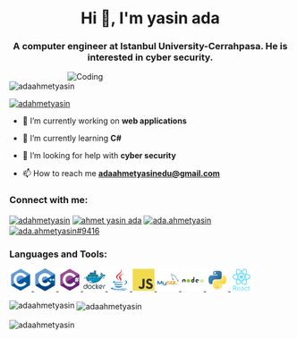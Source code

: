 <h1 align="center">Hi 👋, I'm yasin ada</h1>
<h3 align="center">A computer engineer at Istanbul University-Cerrahpasa. He is interested in cyber security.</h3>

<img align="right" alt="Coding" width="400" src="https://camo.githubusercontent.com/5ddf73ad3a205111cf8c686f687fc216c2946a75005718c8da5b837ad9de78c9/68747470733a2f2f7468756d62732e6766796361742e636f6d2f4576696c4e657874446576696c666973682d736d616c6c2e676966">

<p align="left"> <img src="https://komarev.com/ghpvc/?username=adaahmetyasin&label=Profile%20views&color=0e75b6&style=flat" alt="adaahmetyasin" /> </p>

<p align="left"> <a href="https://twitter.com/adahmetyasin" target="blank"><img src="https://img.shields.io/twitter/follow/adahmetyasin?logo=twitter&style=for-the-badge" alt="adahmetyasin" /></a> </p>

- 🔭 I’m currently working on **web applications**

- 🌱 I’m currently learning **C#**

- 🤝 I’m looking for help with **cyber security**

- 📫 How to reach me **adaahmetyasinedu@gmail.com**

<h3 align="left">Connect with me:</h3>
<p align="left">
<a href="https://twitter.com/adahmetyasin" target="blank"><img align="center" src="https://raw.githubusercontent.com/rahuldkjain/github-profile-readme-generator/master/src/images/icons/Social/twitter.svg" alt="adahmetyasin" height="30" width="40" /></a>
<a href="https://linkedin.com/in/ahmet yasin ada" target="blank"><img align="center" src="https://raw.githubusercontent.com/rahuldkjain/github-profile-readme-generator/master/src/images/icons/Social/linked-in-alt.svg" alt="ahmet yasin ada" height="30" width="40" /></a>
<a href="https://instagram.com/ada.ahmetyasin" target="blank"><img align="center" src="https://raw.githubusercontent.com/rahuldkjain/github-profile-readme-generator/master/src/images/icons/Social/instagram.svg" alt="ada.ahmetyasin" height="30" width="40" /></a>
<a href="https://discord.gg/ada.ahmetyasin#9416" target="blank"><img align="center" src="https://raw.githubusercontent.com/rahuldkjain/github-profile-readme-generator/master/src/images/icons/Social/discord.svg" alt="ada.ahmetyasin#9416" height="30" width="40" /></a>
</p>

<h3 align="left">Languages and Tools:</h3>
<p align="left"> <a href="https://www.cprogramming.com/" target="_blank" rel="noreferrer"> <img src="https://raw.githubusercontent.com/devicons/devicon/master/icons/c/c-original.svg" alt="c" width="40" height="40"/> </a> <a href="https://www.w3schools.com/cpp/" target="_blank" rel="noreferrer"> <img src="https://raw.githubusercontent.com/devicons/devicon/master/icons/cplusplus/cplusplus-original.svg" alt="cplusplus" width="40" height="40"/> </a> <a href="https://www.w3schools.com/cs/" target="_blank" rel="noreferrer"> <img src="https://raw.githubusercontent.com/devicons/devicon/master/icons/csharp/csharp-original.svg" alt="csharp" width="40" height="40"/> </a> <a href="https://www.docker.com/" target="_blank" rel="noreferrer"> <img src="https://raw.githubusercontent.com/devicons/devicon/master/icons/docker/docker-original-wordmark.svg" alt="docker" width="40" height="40"/> </a> <a href="https://www.java.com" target="_blank" rel="noreferrer"> <img src="https://raw.githubusercontent.com/devicons/devicon/master/icons/java/java-original.svg" alt="java" width="40" height="40"/> </a> <a href="https://developer.mozilla.org/en-US/docs/Web/JavaScript" target="_blank" rel="noreferrer"> <img src="https://raw.githubusercontent.com/devicons/devicon/master/icons/javascript/javascript-original.svg" alt="javascript" width="40" height="40"/> </a> <a href="https://www.mysql.com/" target="_blank" rel="noreferrer"> <img src="https://raw.githubusercontent.com/devicons/devicon/master/icons/mysql/mysql-original-wordmark.svg" alt="mysql" width="40" height="40"/> </a> <a href="https://nodejs.org" target="_blank" rel="noreferrer"> <img src="https://raw.githubusercontent.com/devicons/devicon/master/icons/nodejs/nodejs-original-wordmark.svg" alt="nodejs" width="40" height="40"/> </a> <a href="https://www.python.org" target="_blank" rel="noreferrer"> <img src="https://raw.githubusercontent.com/devicons/devicon/master/icons/python/python-original.svg" alt="python" width="40" height="40"/> </a> <a href="https://reactjs.org/" target="_blank" rel="noreferrer"> <img src="https://raw.githubusercontent.com/devicons/devicon/master/icons/react/react-original-wordmark.svg" alt="react" width="40" height="40"/> </a> </p>

<p><img align="left" src="https://github-readme-stats.vercel.app/api/top-langs?username=adaahmetyasin&show_icons=true&locale=en&layout=compact" alt="adaahmetyasin" /></p>

<p>&nbsp;<img align="center" src="https://github-readme-stats.vercel.app/api?username=adaahmetyasin&show_icons=true&locale=en" alt="adaahmetyasin" /></p>

<p><img align="center" src="https://github-readme-streak-stats.herokuapp.com/?user=adaahmetyasin&" alt="adaahmetyasin" /></p>
